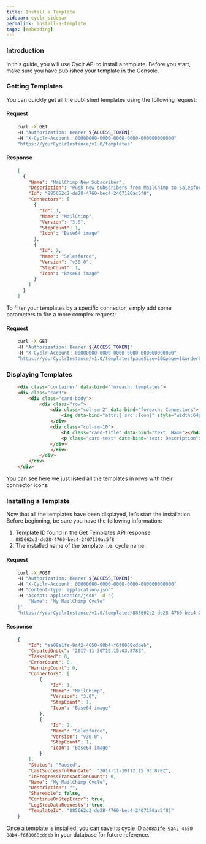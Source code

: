 ```yaml
---
title: Install a Template
sidebar: cyclr_sidebar
permalink: install-a-template
tags: [embedding]
---
```


### Introduction

In this guide, you will use Cyclr API to install a template. Before you start, make sure you have published your template in the Console.

### Getting Templates

You can quickly get all the published templates using the following request:

#### Request

````bash
    curl -X GET
    -H "Authorization: Bearer ${ACCESS_TOKEN}"
    -H "X-Cyclr-Account: 00000000-0000-0000-0000-000000000000"
    "https://yourCyclrInstance/v1.0/templates"
````

#### Response

````json
    [
      {
        "Name": "MailChimp New Subscriber",
        "Description": "Push new subscribers from MailChimp to Salesforce",
        "Id": "885662c2-de28-4760-bec4-2407120ac5f8",
        "Connectors": [
          {
            "Id": 1,
            "Name": "MailChimp",
            "Version": "3.0",
            "StepCount": 1,
            "Icon": "Base64 image"
          },
          {
            "Id": 2,
            "Name": "Salesforce",
            "Version": "v30.0",
            "StepCount": 1,
            "Icon": "Base64 image"
          }
        ]
      }
    ]
````

To filter your templates by a specific connector, simply add some parameters to fire a more complex request:

#### Request

````bash
    curl -X GET
    -H "Authorization: Bearer ${ACCESS_TOKEN}"
    -H "X-Cyclr-Account: 00000000-0000-0000-0000-000000000000"
    "https://yourCyclrInstance/v1.0/templates?pageSize=10&page=1&orderBy=Name&sortOrderAsc=true&connectorName=MailChimp&connectorVersion=3.0&includeIcons=true"
````

### Displaying Templates

````html
    <div class='container' data-bind="foreach: templates">
    <div class="card">
        <div class="card-body">
            <div class="row">
                <div class="col-sm-2" data-bind="foreach: Connectors">
                    <img data-bind="attr:{'src':Icon}" style="width:64px;" />
                </div>
                <div class="col-sm-10">
                    <h4 class="card-title" data-bind="text: Name"></h4>
                    <p class="card-text" data-bind="text: Description"></p>
                </div>
                </div>
            </div>
        </div>
    </div>
````

You can see here we just listed all the templates in rows with their connector icons.

### Installing a Template

Now that all the templates have been displayed, let’s start the installation. Before beginning, be sure you have the following information:

1.  Template ID found in the Get Templates API response  
    `885662c2-de28-4760-bec4-2407120ac5f8`
2.  The installed name of the template, i.e. cycle name

#### Request

````bash
    curl -X POST
    -H "Authorization: Bearer ${ACCESS_TOKEN}"
    -H "X-Cyclr-Account: 00000000-0000-0000-0000-000000000000"
    -H "Content-Type: application/json"
    -H "Accept: application/json" -d '{
        "Name": "My MailChimp Cycle"
    }'
    "https://yourCyclrInstance/v1.0/templates/885662c2-de28-4760-bec4-2407120ac5f8/install?includeIcons=false"
````

#### Response

````json
    {
        "Id": "aa08a1fe-9a42-4650-88b4-f6f8068cddeb",
        "CreatedOnUtc": "2017-11-30T12:15:03.878Z",
        "TasksUsed": 0,
        "ErrorCount": 0,
        "WarningCount": 0,
        "Connectors": [
            {
                "Id": 1,
                "Name": "MailChimp",
                "Version": "3.0",
                "StepCount": 1,
                "Icon": "Base64 image"
            },
            {
                "Id": 2,
                "Name": "Salesforce",
                "Version": "v30.0",
                "StepCount": 1,
                "Icon": "Base64 image"
            }
        ],
        "Status": "Paused",
        "LastSuccessfulRunDate": "2017-11-30T12:15:03.878Z",
        "InProgressTransactionCount": 0,
        "Name": "My MailChimp Cycle",
        "Description": "",
        "Shareable": false,
        "ContinueOnStepError": true,
        "LogStepDataRequests": true,
        "TemplateId": "885662c2-de28-4760-bec4-2407120ac5f8)"
    }
````
    
Once a template is installed, you can save its cycle ID `aa08a1fe-9a42-4650-88b4-f6f8068cddeb` in your database for future reference.
